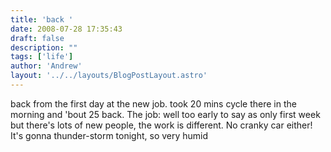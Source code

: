 ```yaml
---
title: 'back '
date: 2008-07-28 17:35:43
draft: false
description: ""
tags: ['life']
author: 'Andrew'
layout: '../../layouts/BlogPostLayout.astro'
---
```


back from the first day at the new job. took 20 mins cycle there in the morning and 'bout 25 back. The job: well too early to say as only first week but there's lots of new people, the work is different. No cranky car either! It's gonna thunder-storm tonight, so very humid
